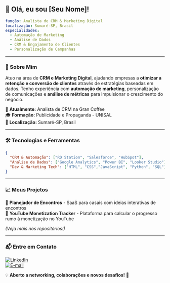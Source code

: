 ## 👋 Olá, eu sou [Seu Nome]!

```yaml
função: Analista de CRM & Marketing Digital
localização: Sumaré-SP, Brasil
especialidades:
  - Automação de Marketing
  - Análise de Dados
  - CRM & Engajamento de Clientes
  - Personalização de Campanhas
```

---

### 🚀 Sobre Mim

Atuo na área de **CRM e Marketing Digital**, ajudando empresas a **otimizar a retenção e conversão de clientes** através de estratégias baseadas em dados. Tenho experiência com **automação de marketing**, personalização de comunicações e **análise de métricas** para impulsionar o crescimento do negócio.

💼 **Atualmente:** Analista de CRM na Gran Coffee  
🎓 **Formação:** Publicidade e Propaganda - UNISAL  
📍 **Localização:** Sumaré-SP, Brasil  

---

### 🛠️ Tecnologias e Ferramentas

```json
{
  "CRM & Automação": ["RD Station", "Salesforce", "HubSpot"],
  "Análise de Dados": ["Google Analytics", "Power BI", "Looker Studio"],
  "Dev & Marketing Tech": ["HTML", "CSS","JavaScript", "Python", "SQL"]
}
```

---

### 📈 Meus Projetos

🔹 **Planejador de Encontros** - SaaS para casais com ideias interativas de encontros  
🔹 **YouTube Monetization Tracker** - Plataforma para calcular o progresso rumo à monetização no YouTube  

*(Veja mais nos repositórios!)*

---

### 📬 Entre em Contato

[![LinkedIn](https://img.shields.io/badge/LinkedIn-0077B5?style=for-the-badge&logo=linkedin&logoColor=white)](https://www.linkedin.com/in/mikepcaceres/)  
[![E-mail](https://img.shields.io/badge/Email-D14836?style=for-the-badge&logo=gmail&logoColor=white)](mailto:seuemail@gmail.com)

💡 **Aberto a networking, colaborações e novos desafios!** 🚀
